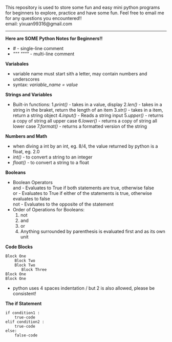 <p>
This repository is used to store some fun and easy mini python programs for beginners to explore, practice and have some fun.
Feel free to email me for any questions you encountered!!
 <br/>
email: yixuan99316@gmail.com
</p>


**************************************************************************************************************


<strong>Here are SOME Python Notes for Beginners!!</strong>

 - <em>#</em> - single-line comment
 - <em>""" """"</em> - multi-line comment

<strong>Variabales</strong>
 - variable name must start sith a letter, may contain numbers and underscores
 - syntax: <em>variable_name = value</em>

<strong>Strings and Variables</strong>
 - Built-in functions:
          1.<em>print()</em> - takes in a value, display
          2.<em>len()</em> - takes in a string in the braket, return the length of an item
          3.<em>str()</em> - takes in a item, return a string object
          4.<em>input()</em> - Reads a string input
          5.<em>upper()</em> - returns a copy of string all upper case
          6.<em>lower()</em> - returns a copy of string all lower case
          7.<em>format()</em> - returns a formatted version of the string
      
<strong>Numbers and Math</strong>
 - when diving a int by an int, eg. 8/4, the value returned by python is a float, eg. 2.0
 - <em>int()</em> - to convert a string to an integer
 - <em>float()</em> - to convert a string to a float
 
<strong>Booleans</strong>
 - Boolean Operators
   <br/>and - Evaluates to True if both statements are true, otherwise false
   <br/>or - Evaluates to True if either of the statements is true, otherwise evaluates to false
   <br/>not - Evaluates to the opposite of the statement
 - Order of Operations for Booleans: 
   1. not
   2. and
   3. or
   4. Anything surrounded by parenthesis is evaluated first and as its own unit

<strong>Code Blocks</strong>
```
Block One
    Block Two
    Block Two
       Block Three
Block One
Block One
```
 - python uses 4 spaces indentation / but 2 is also allowed, please be consistent!
 
 
 <strong>The if Statement</strong>
 ```
 if condition1 :
     true-code
 elif condition2 :
     true-code
 else:
     false-code
```


     
 
   
